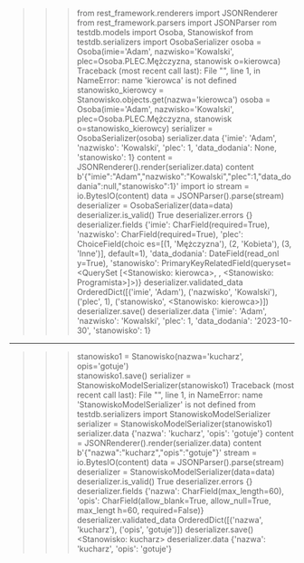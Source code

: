 >>> from rest_framework.renderers import JSONRenderer
>>> from rest_framework.parsers import JSONParser
>>> rom testdb.models import Osoba, Stanowiskof
>>> from testdb.serializers import OsobaSerializer
>>> osoba = Osoba(imie='Adam', nazwisko='Kowalski', plec=Osoba.PLEC.Mężczyzna, stanowisk
o=kierowca)
Traceback (most recent call last):
  File "<console>", line 1, in <module>
NameError: name 'kierowca' is not defined
>>> stanowisko_kierowcy = Stanowisko.objects.get(nazwa='kierowca')
>>> osoba = Osoba(imie='Adam', nazwisko='Kowalski', plec=Osoba.PLEC.Mężczyzna, stanowisk
o=stanowisko_kierowcy)
>>> serializer = OsobaSerializer(osoba)
>>> serializer.data
{'imie': 'Adam', 'nazwisko': 'Kowalski', 'plec': 1, 'data_dodania': None, 'stanowisko': 
1}
>>> content = JSONRenderer().render(serializer.data)
>>> content
b'{"imie":"Adam","nazwisko":"Kowalski","plec":1,"data_dodania":null,"stanowisko":1}'
>>> import io
>>> stream = io.BytesIO(content)
>>> data = JSONParser().parse(stream)
>>> deserializer = OsobaSerializer(data=data)
>>> deserializer.is_valid()
True
>>> deserializer.errors
{}  
>>> deserializer.fields
{'imie': CharField(required=True), 'nazwisko': CharField(required=True), 'plec': ChoiceField(choic
es=[(1, 'Mężczyzna'), (2, 'Kobieta'), (3, 'Inne')], default=1), 'data_dodania': DateField(read_onl
y=True), 'stanowisko': PrimaryKeyRelatedField(queryset=<QuerySet [<Stanowisko: kierowca>, <Stanowi
sko: lekarz>, <Stanowisko: Programista>]>)}
>>> deserializer.validated_data
OrderedDict([('imie', 'Adam'), ('nazwisko', 'Kowalski'), ('plec', 1), ('stanowisko', <Stanowisko: 
kierowca>)])
>>> deserializer.save()
>>> deserializer.data
{'imie': 'Adam', 'nazwisko': 'Kowalski', 'plec': 1, 'data_dodania': '2023-10-30', 'stanowisko': 1}

----------------------------------------------------------------------------------------


>>> stanowisko1 = Stanowisko(nazwa='kucharz', opis='gotuje')              
>>> stanowisko1.save()
>>> serializer = StanowiskoModelSerializer(stanowisko1)
Traceback (most recent call last):
  File "<console>", line 1, in <module>
NameError: name 'StanowiskoModelSerializer' is not defined
>>> from testdb.serializers import StanowiskoModelSerializer             
>>> serializer = StanowiskoModelSerializer(stanowisko1)      
>>> serializer.data
{'nazwa': 'kucharz', 'opis': 'gotuje'}
>>> content = JSONRenderer().render(serializer.data)
>>> content
b'{"nazwa":"kucharz","opis":"gotuje"}'
>>> stream = io.BytesIO(content)
>>> data = JSONParser().parse(stream)
>>> deserializer = StanowiskoModelSerializer(data=data)
>>> deserializer.is_valid()
True
>>> deserializer.errors
{}
>>> deserializer.fields
{'nazwa': CharField(max_length=60), 'opis': CharField(allow_blank=True, allow_null=True, max_lengt
h=60, required=False)}
>>> deserializer.validated_data
OrderedDict([('nazwa', 'kucharz'), ('opis', 'gotuje')])
>>> deserializer.save()
<Stanowisko: kucharz>
>>> deserializer.data
{'nazwa': 'kucharz', 'opis': 'gotuje'}
